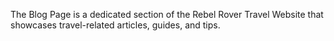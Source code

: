 The Blog Page is a dedicated section of the Rebel Rover Travel Website that showcases travel-related articles, guides, and tips. 
